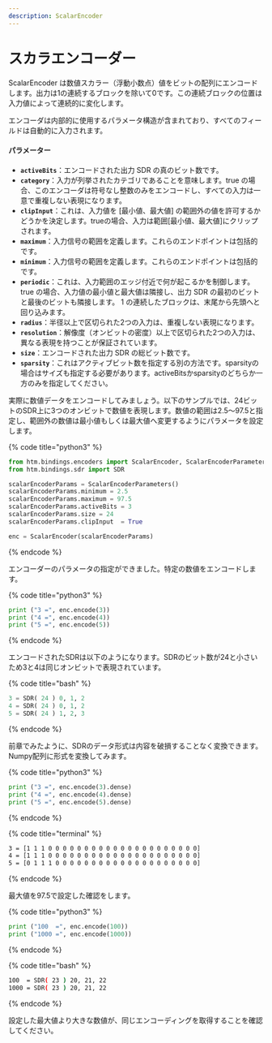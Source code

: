 ```yaml
---
description: ScalarEncoder
---
```


# スカラエンコーダー

ScalarEncoder は数値スカラー（浮動小数点）値をビットの配列にエンコードします。出力は1の連続するブロックを除いて0です。この連続ブロックの位置は入力値によって連続的に変化します。

エンコーダは内部的に使用するパラメータ構造が含まれており、すべてのフィールドは自動的に入力されます。

#### パラメーター

* **`activeBits`**：エンコードされた出力 SDR の真のビット数です。
* **`category`**：入力が列挙されたカテゴリであることを意味します。true の場合、このエンコーダは符号なし整数のみをエンコードし、すべての入力は一意で重複しない表現になります。
* **`clipInput`**：これは、入力値を \[最小値、最大値\] の範囲外の値を許可するかどうかを決定します。trueの場合、入力は範囲\[最小値、最大値\]にクリップされます。
* **`maximum`**：入力信号の範囲を定義します。これらのエンドポイントは包括的です。
* **`minimum`**：入力信号の範囲を定義します。これらのエンドポイントは包括的です。
* **`periodic`**：これは、入力範囲のエッジ付近で何が起こるかを制御します。 true の場合、入力値の最小値と最大値は隣接し、出力 SDR の最初のビットと最後のビットも隣接します。 1 の連続したブロックは、末尾から先頭へと回り込みます。
* **`radius`**：半径以上で区切られた2つの入力は、重複しない表現になります。
* **`resolution`**：解像度（オンビットの密度）以上で区切られた2つの入力は、異なる表現を持つことが保証されています。
* **`size`**：エンコードされた出力 SDR の総ビット数です。
* **`sparsity`**：これはアクティブビット数を指定する別の方法です。sparsityの場合はサイズも指定する必要があります。activeBitsかsparsityのどちらか一方のみを指定してください。

実際に数値データをエンコードしてみましょう。以下のサンプルでは、24ビットのSDR上に3つのオンビットで数値を表現します。数値の範囲は2.5〜97.5と指定し、範囲外の数値は最小値もしくは最大値へ変更するようにパラメータを設定します。

{% code title="python3" %}
```python
from htm.bindings.encoders import ScalarEncoder, ScalarEncoderParameters
from htm.bindings.sdr import SDR

scalarEncoderParams = ScalarEncoderParameters()
scalarEncoderParams.minimum = 2.5
scalarEncoderParams.maximum = 97.5
scalarEncoderParams.activeBits = 3
scalarEncoderParams.size = 24
scalarEncoderParams.clipInput  = True

enc = ScalarEncoder(scalarEncoderParams)
```
{% endcode %}

エンコーダーのパラメータの指定ができました。特定の数値をエンコードします。

{% code title="python3" %}
```python
print ("3 =", enc.encode(3))
print ("4 =", enc.encode(4))
print ("5 =", enc.encode(5))
```
{% endcode %}

エンコードされたSDRは以下のようになります。SDRのビット数が24と小さいため3と4は同じオンビットで表現されています。

{% code title="bash" %}
```python
3 = SDR( 24 ) 0, 1, 2
4 = SDR( 24 ) 0, 1, 2
5 = SDR( 24 ) 1, 2, 3
```
{% endcode %}

前章でみたように、SDRのデータ形式は内容を破損することなく変換できます。Numpy配列に形式を変換してみます。

{% code title="python3" %}
```python
print ("3 =", enc.encode(3).dense)
print ("4 =", enc.encode(4).dense)
print ("5 =", enc.encode(5).dense)
```
{% endcode %}

{% code title="terminal" %}
```bash
3 = [1 1 1 0 0 0 0 0 0 0 0 0 0 0 0 0 0 0 0 0 0 0 0 0]
4 = [1 1 1 0 0 0 0 0 0 0 0 0 0 0 0 0 0 0 0 0 0 0 0 0]
5 = [0 1 1 1 0 0 0 0 0 0 0 0 0 0 0 0 0 0 0 0 0 0 0 0]
```
{% endcode %}

最大値を97.5で設定した確認をします。

{% code title="python3" %}
```python
print ("100  =", enc.encode(100))
print ("1000 =", enc.encode(1000))
```
{% endcode %}

{% code title="bash" %}
```bash
100  = SDR( 23 ) 20, 21, 22
1000 = SDR( 23 ) 20, 21, 22
```
{% endcode %}

設定した最大値より大きな数値が、同じエンコーディングを取得することを確認してください。

